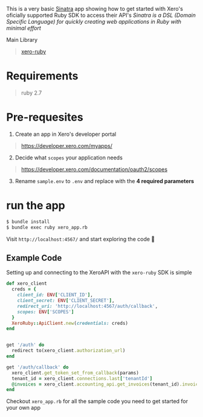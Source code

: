 This is a very basic [Sinatra](https://github.com/sinatra/sinatra) app showing how to get started with Xero's oficially supported Ruby SDK to access their API's
*Sinatra is a DSL (Domain Specific Language) for quickly creating web applications in Ruby with minimal effort*

Main Library
> [xero-ruby](https://github.com/XeroAPI/xero-ruby)

# Requirements
> ruby 2.7

# Pre-requesites
1) Create an app in Xero's developer portal
> https://developer.xero.com/myapps/

2) Decide what `scopes` your application needs
> https://developer.xero.com/documentation/oauth2/scopes

3) Rename `sample.env` to `.env` and replace with the **4 required parameters**

# run the app
```bash
$ bundle install
$ bundle exec ruby xero_app.rb
```

Visit `http://localhost:4567/` and start exploring the code 🥳


## Example Code
Setting up and connecting to the XeroAPI with the `xero-ruby` SDK is simple

```ruby
def xero_client
  creds = {
    client_id: ENV['CLIENT_ID'],
    client_secret: ENV['CLIENT_SECRET'],
    redirect_uri: 'http://localhost:4567/auth/callback',
    scopes: ENV['SCOPES']
  }
  XeroRuby::ApiClient.new(credentials: creds)
end


get '/auth' do
  redirect to(xero_client.authorization_url)
end

get '/auth/callback' do
  xero_client.get_token_set_from_callback(params)
  tenant_id = xero_client.connections.last['tenantId']
  @invoices = xero_client.accounting_api.get_invoices(tenant_id).invoices
end
```

Checkout `xero_app.rb` for all the sample code you need to get started for your own app
